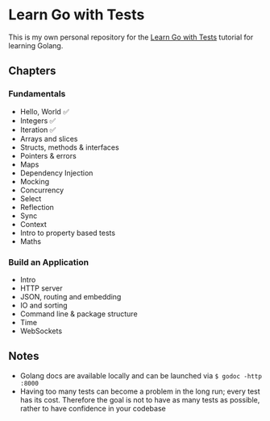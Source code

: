 # Learn Go with Tests

This is my own personal repository for the [Learn Go with Tests](https://quii.gitbook.io/learn-go-with-tests/) tutorial for learning Golang.

## Chapters

### Fundamentals

* Hello, World ✅
* Integers ✅
* Iteration ✅
* Arrays and slices
* Structs, methods & interfaces
* Pointers & errors
* Maps
* Dependency Injection
* Mocking
* Concurrency
* Select
* Reflection
* Sync
* Context
* Intro to property based tests
* Maths

### Build an Application

* Intro
* HTTP server
* JSON, routing and embedding
* IO and sorting
* Command line & package structure
* Time
* WebSockets

## Notes

* Golang docs are available locally and can be launched via `$ godoc -http :8000`
* Having too many tests can become a problem in the long run; every test has its cost. Therefore the goal is not to have as many tests as possible, rather to have confidence in your codebase
